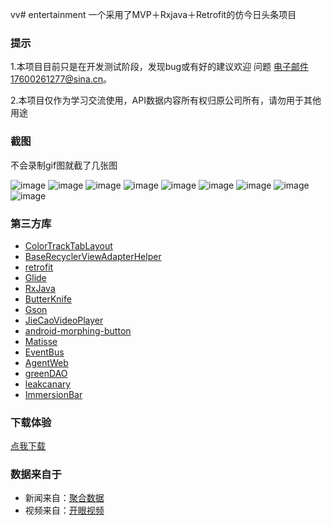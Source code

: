 vv# entertainment 一个采用了MVP＋Rxjava＋Retrofit的仿今日头条项目

### 提示
1.本项目目前只是在开发测试阶段，发现bug或有好的建议欢迎 问题 电子邮件17600261277@sina.cn。

2.本项目仅作为学习交流使用，API数据内容所有权归原公司所有，请勿用于其他用途

### 截图
不会录制gif图就截了几张图

![image](https://github.com/7hundeR/entertainment/blob/master/screens/main.jpg)
![image](https://github.com/7hundeR/entertainment/blob/master/screens/newsdetail.jpg)
![image](https://github.com/7hundeR/entertainment/blob/master/screens/mychannel.jpg)
![image](https://github.com/7hundeR/entertainment/blob/master/screens/updatechannel.jpg)
![image](https://github.com/7hundeR/entertainment/blob/master/screens/%E5%9B%BE%E7%89%87%E5%88%97%E8%A1%A8.jpg)
![image](https://github.com/7hundeR/entertainment/blob/master/screens/%E5%9B%BE%E7%89%87%E8%AF%A6%E6%83%85.jpg)
![image](https://github.com/7hundeR/entertainment/blob/master/screens/%E8%A7%86%E9%A2%91%E5%88%97%E8%A1%A8.jpg)
![image](https://github.com/7hundeR/entertainment/blob/master/screens/%E8%A7%86%E9%A2%91%E8%AF%A6%E6%83%85.jpg)
![image](https://github.com/7hundeR/entertainment/blob/master/screens/%E5%85%A8%E9%83%A8%E8%AF%84%E8%AE%BA.jpg)

### 第三方库

- [ColorTrackTabLayout](https://github.com/yewei02538/ColorTrackTabLayout)
- [BaseRecyclerViewAdapterHelper](https://github.com/CymChad/BaseRecyclerViewAdapterHelper)
- [retrofit](https://github.com/square/retrofit)
- [Glide](https://github.com/bumptech/glide)
- [RxJava](https://github.com/ReactiveX/RxJava)
- [ButterKnife](https://github.com/JakeWharton/butterknife)
- [Gson](https://github.com/google/gson)
- [JieCaoVideoPlayer](https://github.com/lipangit/JieCaoVideoPlayer)
- [android-morphing-button](https://github.com/dmytrodanylyk/android-morphing-button)
- [Matisse](https://github.com/zhihu/Matisse)
- [EventBus](https://github.com/greenrobot/EventBus)
- [AgentWeb](https://github.com/Justson/AgentWeb)
- [greenDAO](https://github.com/greenrobot/greenDAO)
- [leakcanary](https://github.com/square/leakcanary)
- [ImmersionBar](https://github.com/gyf-dev/ImmersionBar)

### 下载体验
[点我下载](https://fir.im/todayTop)

### 数据来自于
- 新闻来自：[聚合数据](https://www.juhe.cn/)
- 视频来自：[开眼视频](http://www.eyepetizer.net/)
